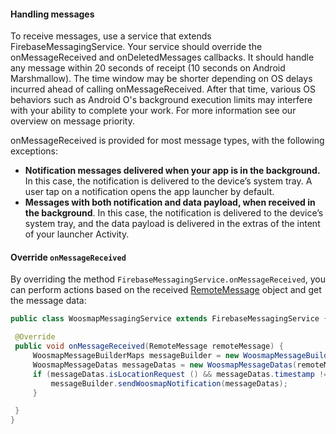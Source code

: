 ﻿#### Handling messages

To receive messages, use a service that extends FirebaseMessagingService. Your service should override the onMessageReceived and onDeletedMessages callbacks. It should handle any message within 20 seconds of receipt (10 seconds on Android Marshmallow). The time window may be shorter depending on OS delays incurred ahead of calling onMessageReceived. After that time, various OS behaviors such as Android O's background execution limits may interfere with your ability to complete your work. For more information see our overview on message priority.

onMessageReceived is provided for most message types, with the following exceptions:

 - **Notification messages delivered when your app is in the background.** In this case, the notification is delivered to the device’s system tray. A user tap on a notification opens the app launcher by default.
 - **Messages with both notification and data payload, when received in the background**. In this case, the notification is delivered to the device’s system tray, and the data payload is delivered in the extras of the intent of your launcher Activity.

#### Override  `onMessageReceived`

By overriding the method `FirebaseMessagingService.onMessageReceived`, you can perform actions based on the received [RemoteMessage](https://firebase.google.com/docs/reference/android/com/google/firebase/messaging/RemoteMessage) object and get the message data:
   ```java
public class WoosmapMessagingService extends FirebaseMessagingService {

    @Override
    public void onMessageReceived(RemoteMessage remoteMessage) {
        WoosmapMessageBuilderMaps messageBuilder = new WoosmapMessageBuilderMaps(this, MainActivity.class);
        WoosmapMessageDatas messageDatas = new WoosmapMessageDatas(remoteMessage.getData());
        if (messageDatas.isLocationRequest () && messageDatas.timestamp != null) {
            messageBuilder.sendWoosmapNotification(messageDatas);
        }

    }
}
 ```

